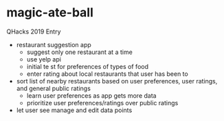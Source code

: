 # magic-ate-ball
QHacks 2019 Entry

- restaurant suggestion app
	- suggest only one restaurant at a time
	- use yelp api
	- initial te st for preferences of types of food
	- enter rating about local restaurants that user has been to
- sort list of nearby restaurants based on user preferences, user ratings, and general public ratings
	- learn user preferences as app gets more data
	- prioritize user preferences/ratings over public ratings
- let user see manage and edit data points
